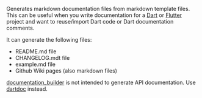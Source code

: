 [//]: # (This file was generated from: doc/template/01-Documentation-Builder.mdt using the documentation_builder package on: 2021-09-15 20:45:16.049742.)
<a id='lib-builder-documentation-builder-dart-documentationbuilder'></a>Generates markdown documentation files from markdown template files.
This can be useful when you write documentation for a
[Dart](https://dart.dev/) or [Flutter](https://flutter.dev/) project
and want to reuse/import Dart code or Dart documentation comments.

It can generate the following files:
- README.md file
- CHANGELOG.mdt file
- example.md file
- Github Wiki pages (also markdown files)

[documentation_builder](https://pub.dev/packages/documentation_builder) is not intended to generate API documentation.
Use [dartdoc](https://dart.dev/tools/dartdoc) instead.
